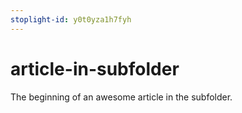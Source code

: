 ```yaml
---
stoplight-id: y0t0yza1h7fyh
---
```


# article-in-subfolder

The beginning of an awesome article in the subfolder.
